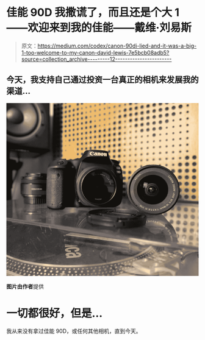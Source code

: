 # 佳能 90D 我撒谎了，而且还是个大 1——欢迎来到我的佳能——戴维·刘易斯

> 原文：<https://medium.com/codex/canon-90di-lied-and-it-was-a-big-1-too-welcome-to-my-canon-david-lewis-7e5bcb08adb5?source=collection_archive---------12----------------------->

## 今天，我支持自己通过投资一台真正的相机来发展我的渠道…

![](img/b3df86adf3721b387dd703374966fb7b.png)

**图片由作者**提供

# 一切都很好，但是…

我从来没有拿过佳能 90D，或任何其他相机，直到今天。